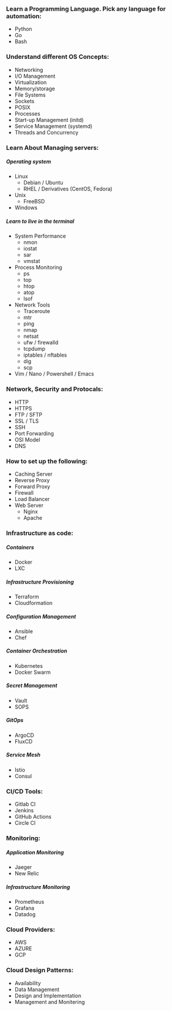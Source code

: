 ### **Learn a Programming Language. Pick any language for automation:**

- Python
- Go
- Bash

### **Understand different OS Concepts:**

- Networking
- I/O Management
- Virtualization
- Memory/storage
- File Systems
- Sockets
- POSIX
- Processes
- Start-up Management (initd)
- Service Management (systemd)
- Threads and Concurrency

### **Learn About Managing servers:**

##### Operating system

- Linux
	- Debian / Ubuntu
	- RHEL / Derivatives (CentOS, Fedora)
- Unix
	- FreeBSD
- Windows

##### Learn to live in the terminal

- System Performance
	- nmon
	- iostat
	- sar
	- vmstat
- Process Monitoring
	- ps
	- top
	- htop
	- atop
	- lsof
- Network Tools
	- Traceroute
	- mtr
	- ping
	- nmap
	- netsat
	- ufw / firewalld
	- tcpdump
	- iptables / nftables
	- dig
	- scp
- Vim / Nano / Powershell / Emacs

### **Network, Security and Protocals:**

- HTTP
- HTTPS
- FTP / SFTP
- SSL / TLS
- SSH
- Port Forwarding
- OSI Model
- DNS

### **How to set up the following:**

- Caching Server
- Reverse Proxy
- Forward Proxy
- Firewall
- Load Balancer
- Web Server
	- Nginx
	- Apache

### **Infrastructure as code:**

##### Containers

- Docker
- LXC

##### Infrastructure Provisioning

- Terraform
- Cloudformation

##### Configuration Management

- Ansible
- Chef

##### Container Orchestration

- Kubernetes
- Docker Swarm

##### Secret Management

- Vault
- SOPS

##### GitOps

- ArgoCD
- FluxCD

##### Service Mesh

- Istio
- Consul

### **CI/CD Tools:**

- Gitlab CI
- Jenkins
- GitHub Actions
- Circle CI

### **Monitoring:**

##### Application Monitoring

- Jaeger
- New Relic

##### Infrastructure Monitoring

- Prometheus
- Grafana
- Datadog

### **Cloud Providers:**

- AWS
- AZURE
- GCP

### **Cloud Design Patterns:**

- Availability
- Data Management
- Design and Implementation
- Management and Monitering